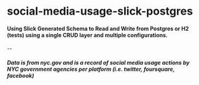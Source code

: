 # social-media-usage-slick-postgres

#### Using Slick Generated Schema to Read and Write from Postgres or H2 (tests) using a single CRUD layer and multiple configurations. 
--
##### Data is from nyc.gov and is a record of social media usage actions by NYC government agencies per platform (i.e. twitter, foursquare, facebook)
